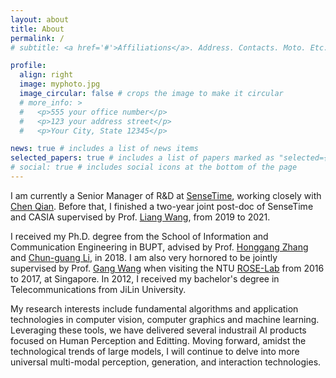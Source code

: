 ```yaml
---
layout: about
title: About
permalink: /
# subtitle: <a href='#'>Affiliations</a>. Address. Contacts. Moto. Etc.

profile:
  align: right
  image: myphoto.jpg
  image_circular: false # crops the image to make it circular
  # more_info: >
  #   <p>555 your office number</p>
  #   <p>123 your address street</p>
  #   <p>Your City, State 12345</p>

news: true # includes a list of news items
selected_papers: true # includes a list of papers marked as "selected={true}"
# social: true # includes social icons at the bottom of the page
---
```


I am currently a Senior Manager of R&D at [SenseTime](https://www.sensetime.com/cn), working closely with [Chen Qian](https://scholar.google.com/citations?user=AerkT0YAAAAJ&hl=en). Before that, I finished a two-year joint post-doc of SenseTime and CASIA supervised by Prof. [Liang Wang](http://www.cbsr.ia.ac.cn/users/liangwang/), from 2019 to 2021. 

I received my Ph.D. degree from the School of Information and Communication Engineering in BUPT, advised by Prof. [Honggang Zhang](https://teacher.bupt.edu.cn/zhanghonggang/zh_CN/index.htm) and [Chun-guang Li](https://teacher.bupt.edu.cn/cgli), in 2018. I am also very hornored to be jointly supervised by Prof. [Gang Wang](https://scholar.google.com/citations?user=NMhRWkIAAAAJ&hl=en) when visiting the NTU [ROSE-Lab](https://www.ntu.edu.sg/rose) from 2016 to 2017, at Singapore. In 2012, I received my bachelor's degree in Telecommunications from JiLin University.

My research interests include fundamental algorithms and application technologies in computer vision, computer graphics and machine learning. Leveraging these tools, we have delivered several industrail AI products focused on Human Perception and Editting. Moving forward, amidst the technological trends of large models, I will continue to delve into more universal multi-modal perception, generation, and interaction technologies.


<!-- ** Job positions are open for researchers and interns at SenseTime! ** -->

<!-- Write your biography here. Tell the world about yourself. Link to your favorite [subreddit](http://reddit.com). You can put a picture in, too. The code is already in, just name your picture `prof_pic.jpg` and put it in the `img/` folder.

Put your address / P.O. box / other info right below your picture. You can also disable any of these elements by editing `profile` property of the YAML header of your `_pages/about.md`. Edit `_bibliography/papers.bib` and Jekyll will render your [publications page](/al-folio/publications/) automatically.

Link to your social media connections, too. This theme is set up to use [Font Awesome icons](https://fontawesome.com/) and [Academicons](https://jpswalsh.github.io/academicons/), like the ones below. Add your Facebook, Twitter, LinkedIn, Google Scholar, or just disable all of them. -->
